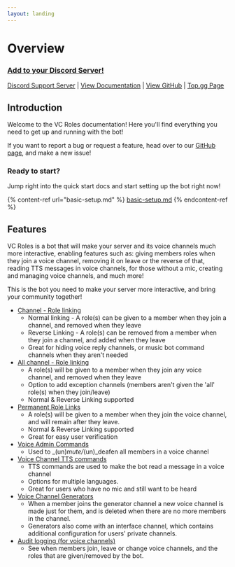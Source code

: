 ```yaml
---
layout: landing
---
```


# Overview

### [Add to your Discord Server!](https://discord.com/api/oauth2/authorize?client\_id=775025797034541107\&permissions=300944400\&scope=bot%20applications.commands)

[Discord Support Server](https://discord.com/invite/yHU6qcgNPy) | [View Documentation](https://www.vcroles.com/) | [View GitHub](https://github.com/CDESamBotDev/VCRoles) | [Top.gg Page](https://top.gg/bot/775025797034541107)

## Introduction

Welcome to the VC Roles documentation! Here you'll find everything you need to get up and running with the bot!

If you want to report a bug or request a feature, head over to our [GitHub page](https://github.com/CDE90/VCRoles), and make a new issue!

### Ready to start?

Jump right into the quick start docs and start setting up the bot right now!

{% content-ref url="basic-setup.md" %}
[basic-setup.md](basic-setup.md)
{% endcontent-ref %}

## Features

VC Roles is a bot that will make your server and its voice channels much more interactive, enabling features such as: giving members roles when they join a voice channel, removing it on leave or the reverse of that, reading TTS messages in voice channels, for those without a mic, creating and managing voice channels, and much more!&#x20;

This is the bot you need to make your server more interactive, and bring your community together!

* [Channel - Role linking](commands/commands/linking-and-unlinking.md)
  * Normal linking - A role(s) can be given to a member when they join a channel, and removed when they leave
  * Reverse Linking - A role(s) can be removed from a member when they join a channel, and added when they leave
  * Great for hiding voice reply channels, or music bot command channels when they aren't needed
* [All channel - Role linking](commands/commands/all-linking.md)
  * A role(s) will be given to a member when they join any voice channel, and removed when they leave
  * Option to add exception channels (members aren't given the 'all' role(s) when they join/leave)
  * Normal & Reverse Linking supported
* [Permanent Role Links](commands/commands/permanent-linking.md)
  * A role(s) will be given to a member when they join the voice channel, and will remain after they leave.
  * Normal & Reverse Linking supported
  * Great for easy user verification
* [Voice Admin Commands](commands/commands/voice-admin-commands.md)
  * Used to _(un)_mute/_(un)_deafen all members in a voice channel
* [Voice Channel TTS commands](commands/commands/tts-commands.md)
  * TTS commands are used to make the bot read a message in a voice channel
  * Options for multiple languages.
  * Great for users who have no mic and still want to be heard
* [Voice Channel Generators](commands/commands/voice-channel-generators.md)
  * When a member joins the generator channel a new voice channel is made just for them, and is deleted when there are no more members in the channel.
  * Generators also come with an interface channel, which contains additional configuration for users' private channels.
* [Audit logging (for voice channels)](commands/commands/audit-logging.md)
  * See when members join, leave or change voice channels, and the roles that are given/removed by the bot.
